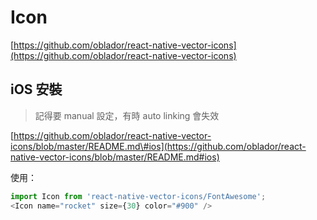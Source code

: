 # Icon

[https://github.com/oblador/react-native-vector-icons](https://github.com/oblador/react-native-vector-icons)

## iOS 安裝

> 記得要 manual 設定，有時 auto linking 會失效

[https://github.com/oblador/react-native-vector-icons/blob/master/README.md\#ios](https://github.com/oblador/react-native-vector-icons/blob/master/README.md#ios)

使用：

```javascript
import Icon from 'react-native-vector-icons/FontAwesome';
<Icon name="rocket" size={30} color="#900" />
```

